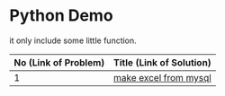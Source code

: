 # Python Demo

it only include some little function.

| No (Link of Problem) | Title (Link of Solution)                 |
| -------------------- | ---------------------------------------- |
| 1                    | [make excel from mysql](https://github.com/WolfgangBai/Python-Demo/blob/master/make_excel_from_mysql.py) |

